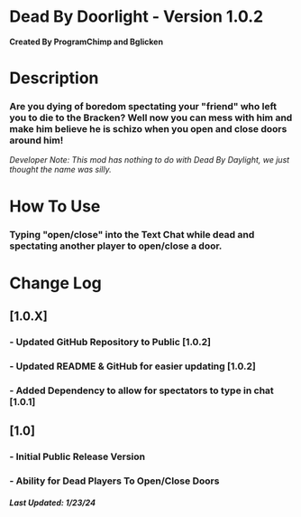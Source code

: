 # Dead By Doorlight - Version 1.0.2
__Created By ProgramChimp and Bglicken__

# Description

### Are you dying of boredom spectating your "friend" who left you to die to the Bracken? Well now you can mess with him and make him believe he is schizo when you open and close doors around him!

*Developer Note: This mod has nothing to do with Dead By Daylight, we just thought the name was silly.*

# How To Use
### Typing "open/close" into the Text Chat while dead and spectating another player to open/close a door.

# Change Log

## [1.0.X]

### - Updated GitHub Repository to Public [1.0.2]
### - Updated README & GitHub for easier updating [1.0.2]
### - Added Dependency to allow for spectators to type in chat [1.0.1]

## [1.0]
### - Initial Public Release Version
### - Ability for Dead Players To Open/Close Doors

##### Last Updated: 1/23/24
